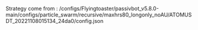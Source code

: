 Strategy come from : /configs/Flyingtoaster/passivbot_v5.8.0-main/configs/particle_swarm/recursive/maxhrs80_longonly_noAU/ATOMUSDT_20221108015134_24da0/config.json